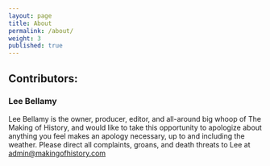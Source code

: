 ```yaml
---
layout: page
title: About
permalink: /about/
weight: 3
published: true
---
```


## Contributors:
### Lee Bellamy

Lee Bellamy is the owner, producer, editor, and all-around big whoop of The Making of History, and would like to take this opportunity to apologize about anything you feel makes an apology necessary, up to and including the weather. Please direct all complaints, groans, and death threats to Lee at admin@makingofhistory.com